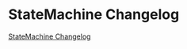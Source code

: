 # StateMachine Changelog

[StateMachine Changelog](https://github.com/spryker/StateMachine/releases)

